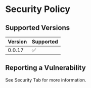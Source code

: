 # Security Policy

## Supported Versions

| Version | Supported          |
| ------- | ------------------ |
| 0.0.17  | :white_check_mark: |

## Reporting a Vulnerability

See Security Tab for more information.
